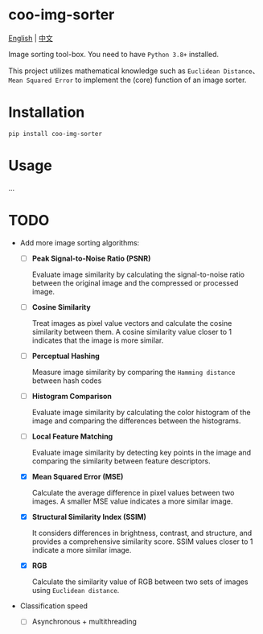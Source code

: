 # coo-img-sorter

[<u>English</u>](./README.md) | [中文](./README_zh.md)

Image sorting tool-box. You need to have `Python 3.8+` installed.

This project utilizes mathematical knowledge such as `Euclidean Distance`、`Mean Squared Error` to implement the (core) function of an image sorter.

# Installation

```shell
pip install coo-img-sorter
```

# Usage

...

# TODO

- Add more image sorting algorithms: 

  - [ ] **Peak Signal-to-Noise Ratio (PSNR)**

    Evaluate image similarity by calculating the signal-to-noise ratio between the original image and the compressed or processed image.

  - [ ] **Cosine Similarity**

    Treat images as pixel value vectors and calculate the cosine similarity between them. A cosine similarity value closer to 1 indicates that the image is more similar.

  - [ ] **Perceptual Hashing** 
  
    Measure image similarity by comparing the `Hamming distance` between hash codes

  - [ ] **Histogram Comparison**

    Evaluate image similarity by calculating the color histogram of the image and comparing the differences between the histograms.

  - [ ] **Local Feature Matching**

    Evaluate image similarity by detecting key points in the image and comparing the similarity between feature descriptors.

  - [x] **Mean Squared Error (MSE)**
    
    Calculate the average difference in pixel values between two images. A smaller MSE value indicates a more similar image.

  - [x] **Structural Similarity Index (SSIM)**

    It considers differences in brightness, contrast, and structure, and provides a comprehensive similarity score. SSIM values closer to 1 indicate a more similar image.

  - [x] **RGB**
    
    Calculate the similarity value of RGB between two sets of images using `Euclidean distance`.

- Classification speed
  - [ ] Asynchronous + multithreading